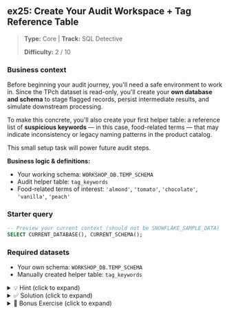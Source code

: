 ## ex25: Create Your Audit Workspace + Tag Reference Table

> **Type:** Core | **Track:** SQL Detective  
>
> **Difficulty:** 2 / 10

### Business context
Before beginning your audit journey, you'll need a safe environment to work in. Since the TPch dataset is read-only, you'll create your **own database and schema** to stage flagged records, persist intermediate results, and simulate downstream processing.

To make this concrete, you'll also create your first helper table: a reference list of **suspicious keywords** — in this case, food-related terms — that may indicate inconsistency or legacy naming patterns in the product catalog.

This small setup task will power future audit steps.

**Business logic & definitions:**
* Your working schema: `WORKSHOP_DB.TEMP_SCHEMA`
* Audit helper table: `tag_keywords`
* Food-related terms of interest: `'almond'`, `'tomato'`, `'chocolate'`, `'vanilla'`, `'peach'`

### Starter query
```sql
-- Preview your current context (should not be SNOWFLAKE_SAMPLE_DATA)
SELECT CURRENT_DATABASE(), CURRENT_SCHEMA();
```

### Required datasets

* Your own schema: `WORKSHOP_DB.TEMP_SCHEMA`
* Manually created helper table: `tag_keywords`

<details>
<summary>💡 Hint (click to expand)</summary>

#### How to think about it

You're creating a **personal staging environment**. In Snowflake, session context (like `USE DATABASE`) only takes effect *after* you run it — so you **must run each step one at a time**, in order.

**Steps:**
1. Run the `CREATE DATABASE` first — this makes the top-level workspace.
2. Then create the `SCHEMA`.
3. After that, use both `USE DATABASE` and `USE SCHEMA` to activate your context.
4. Now you're ready to create your first table.
5. Insert values into it.
6. Finally, query it.

Don't run them all together — Snowflake will throw errors if you try to insert before context is properly set.

#### Helpful SQL concepts

`CREATE DATABASE`, `CREATE SCHEMA`, `USE`, `CREATE TABLE`, `INSERT`, `SELECT`

```sql
-- Example reference table
CREATE TABLE my_schema.my_table (term STRING);
INSERT INTO my_table VALUES ('apple'), ('banana');
```

</details>

<details>
<summary>✅ Solution (click to expand)</summary>

#### Step-by-step: Run each block individually

```sql
-- Step 1: Create your database
CREATE OR REPLACE DATABASE WORKSHOP_DB;
```

```sql
-- Step 2: Create your schema
CREATE OR REPLACE SCHEMA WORKSHOP_DB.TEMP_SCHEMA;
```

```sql
-- Step 3: Set your session context
USE DATABASE WORKSHOP_DB;
USE SCHEMA TEMP_SCHEMA;
```

```sql
-- Step 4: Create the reference tag table
CREATE OR REPLACE TABLE tag_keywords (
    tag_label STRING
);
```

```sql
-- Step 5: Insert suspicious terms
INSERT INTO tag_keywords (tag_label)
VALUES 
    ('almond'),
    ('tomato'),
    ('chocolate'),
    ('vanilla'),
    ('peach');
```

```sql
-- Step 6: Preview your helper table
SELECT * FROM tag_keywords;
```

#### Why this works

Snowflake requires that `USE DATABASE` and `USE SCHEMA` be executed *before* you attempt to create or query unqualified tables. Running everything at once can result in "table not found" or context-related errors.

You've now established your own working environment and created your first reusable reference table for audit logic.

#### Business answer

You’ve successfully initialized an audit environment and seeded a helper table to flag suspicious naming conventions. This enables modular and scalable audit workflows going forward.

#### Take-aways

* Always separate **source** data (e.g. TPCH) from **audit/output** layers
* Run `USE` commands *before* trying to query or create unqualified tables
* Helper tables simplify logic and make your SQL more maintainable and extensible
* Running complex logic as **isolated steps** avoids cascading errors

</details>

<details>
<summary>🎁 Bonus Exercise (click to expand)</summary>

Add a second column to `tag_keywords` to indicate the **category** of each term. For example, mark all current tags as `"food"`, but imagine in the future you might also want to flag `"color"` or `"material"` tags too.

Update your table to include this structure and reload the values accordingly.

</details>
